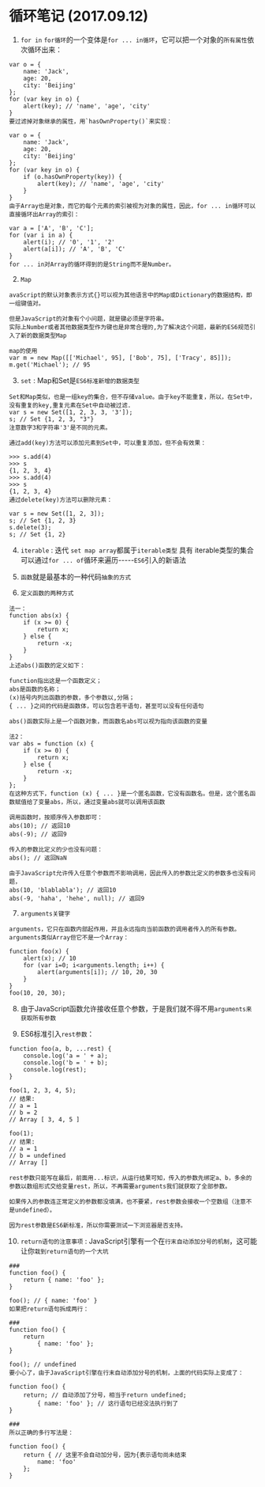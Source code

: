 #  循环笔记 (2017.09.12)
1. `for in`
`for循环`的一个变体是`for ... in循环`，它可以把一个对象的`所有属性`依次循环出来：
```
var o = {
    name: 'Jack',
    age: 20,
    city: 'Beijing'
};
for (var key in o) {
    alert(key); // 'name', 'age', 'city'
}
要过滤掉对象继承的属性，用`hasOwnProperty()`来实现：

var o = {
    name: 'Jack',
    age: 20,
    city: 'Beijing'
};
for (var key in o) {
    if (o.hasOwnProperty(key)) {
        alert(key); // 'name', 'age', 'city'
    }
}
由于Array也是对象，而它的每个元素的索引被视为对象的属性，因此，for ... in循环可以直接循环出Array的索引：

var a = ['A', 'B', 'C'];
for (var i in a) {
    alert(i); // '0', '1', '2'
    alert(a[i]); // 'A', 'B', 'C'
}
for ... in对Array的循环得到的是String而不是Number。 
```
2. `Map`
```
avaScript的默认对象表示方式{}可以视为其他语言中的Map或Dictionary的数据结构，即一组键值对。

但是JavaScript的对象有个小问题，就是键必须是字符串。
实际上Number或者其他数据类型作为键也是非常合理的,为了解决这个问题，最新的ES6规范引入了新的数据类型Map
```
```
map的使用
var m = new Map([['Michael', 95], ['Bob', 75], ['Tracy', 85]]);
m.get('Michael'); // 95
```
3. `set` : Map和Set是`ES6标准新增的数据类型`
```
Set和Map类似，也是一组key的集合，但不存储value。由于key不能重复，所以，在Set中，没有重复的key,重复元素在Set中自动被过滤.
var s = new Set([1, 2, 3, 3, '3']);
s; // Set {1, 2, 3, "3"}
注意数字3和字符串'3'是不同的元素。

通过add(key)方法可以添加元素到Set中，可以重复添加，但不会有效果：

>>> s.add(4)
>>> s
{1, 2, 3, 4}
>>> s.add(4)
>>> s
{1, 2, 3, 4}
通过delete(key)方法可以删除元素：

var s = new Set([1, 2, 3]);
s; // Set {1, 2, 3}
s.delete(3);
s; // Set {1, 2}
```
4. `iterable` : 迭代
    `set map array`都属于`iterable类型`
具有 iterable类型的集合可以通过`for ... of`循环来遍历-----`ES6`引入的新语法

5. `函数`就是最基本的一种代码`抽象的方式`
6. `定义函数的两种方式`
```
法一：
function abs(x) {
    if (x >= 0) {
        return x;
    } else {
        return -x;
    }
}
上述abs()函数的定义如下：

function指出这是一个函数定义；
abs是函数的名称；
(x)括号内列出函数的参数，多个参数以,分隔；
{ ... }之间的代码是函数体，可以包含若干语句，甚至可以没有任何语句

abs()函数实际上是一个函数对象，而函数名abs可以视为指向该函数的变量

法2：
var abs = function (x) {
    if (x >= 0) {
        return x;
    } else {
        return -x;
    }
};
在这种方式下，function (x) { ... }是一个匿名函数，它没有函数名。但是，这个匿名函数赋值给了变量abs，所以，通过变量abs就可以调用该函数

调用函数时，按顺序传入参数即可：
abs(10); // 返回10
abs(-9); // 返回9

传入的参数比定义的少也没有问题：
abs(); // 返回NaN

由于JavaScript允许传入任意个参数而不影响调用，因此传入的参数比定义的参数多也没有问题，
abs(10, 'blablabla'); // 返回10
abs(-9, 'haha', 'hehe', null); // 返回9
```
7. `arguments关键字`
```
arguments，它只在函数内部起作用，并且永远指向当前函数的调用者传入的所有参数。arguments类似Array但它不是一个Array：

function foo(x) {
    alert(x); // 10
    for (var i=0; i<arguments.length; i++) {
        alert(arguments[i]); // 10, 20, 30
    }
}
foo(10, 20, 30);
```
8. 由于JavaScript函数允许接收任意个参数，于是我们就不得不用`arguments来获取所有参数`

9. ES6标准引入`rest参数`：
```
function foo(a, b, ...rest) {
    console.log('a = ' + a);
    console.log('b = ' + b);
    console.log(rest);
}

foo(1, 2, 3, 4, 5);
// 结果:
// a = 1
// b = 2
// Array [ 3, 4, 5 ]

foo(1);
// 结果:
// a = 1
// b = undefined
// Array []
```
```
rest参数只能写在最后，前面用...标识，从运行结果可知，传入的参数先绑定a、b，多余的参数以数组形式交给变量rest，所以，不再需要arguments我们就获取了全部参数。

如果传入的参数连正常定义的参数都没填满，也不要紧，rest参数会接收一个空数组（注意不是undefined）。

因为rest参数是ES6新标准，所以你需要测试一下浏览器是否支持。
```
10. `return语句的注意事项` : JavaScript引擎有一个在`行末自动添加分号的机制`，这可能让你`栽到return语句的一个大坑`
```
###
function foo() {
    return { name: 'foo' };
}

foo(); // { name: 'foo' }
如果把return语句拆成两行：

###
function foo() {
    return
        { name: 'foo' };
}

foo(); // undefined
要小心了，由于JavaScript引擎在行末自动添加分号的机制，上面的代码实际上变成了：

function foo() {
    return; // 自动添加了分号，相当于return undefined;
        { name: 'foo' }; // 这行语句已经没法执行到了
}

###
所以正确的多行写法是：

function foo() {
    return { // 这里不会自动加分号，因为{表示语句尚未结束
        name: 'foo'
    };
}
```